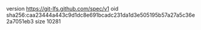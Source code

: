 version https://git-lfs.github.com/spec/v1
oid sha256:caa23444a443c9d1dc8e691bcadc231da1d3e505195b57a27a5c36e2a7051eb3
size 10281
